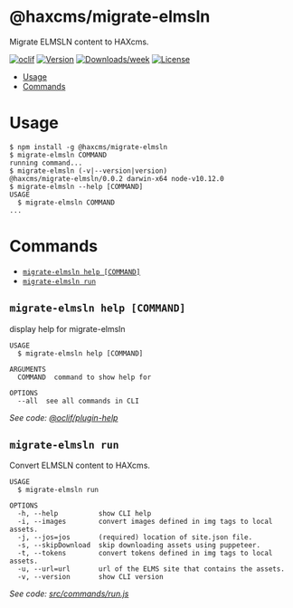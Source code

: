 @haxcms/migrate-elmsln
======================

Migrate ELMSLN content to HAXcms.

[![oclif](https://img.shields.io/badge/cli-oclif-brightgreen.svg)](https://oclif.io)
[![Version](https://img.shields.io/npm/v/@haxcms/migrate-elmsln.svg)](https://npmjs.org/package/@haxcms/migrate-elmsln)
[![Downloads/week](https://img.shields.io/npm/dw/@haxcms/migrate-elmsln.svg)](https://npmjs.org/package/@haxcms/migrate-elmsln)
[![License](https://img.shields.io/npm/l/@haxcms/migrate-elmsln.svg)](https://github.com/elmsln/haxcms-tools/blob/master/package.json)

<!-- toc -->
* [Usage](#usage)
* [Commands](#commands)
<!-- tocstop -->
# Usage
<!-- usage -->
```sh-session
$ npm install -g @haxcms/migrate-elmsln
$ migrate-elmsln COMMAND
running command...
$ migrate-elmsln (-v|--version|version)
@haxcms/migrate-elmsln/0.0.2 darwin-x64 node-v10.12.0
$ migrate-elmsln --help [COMMAND]
USAGE
  $ migrate-elmsln COMMAND
...
```
<!-- usagestop -->
# Commands
<!-- commands -->
* [`migrate-elmsln help [COMMAND]`](#migrate-elmsln-help-command)
* [`migrate-elmsln run`](#migrate-elmsln-run)

## `migrate-elmsln help [COMMAND]`

display help for migrate-elmsln

```
USAGE
  $ migrate-elmsln help [COMMAND]

ARGUMENTS
  COMMAND  command to show help for

OPTIONS
  --all  see all commands in CLI
```

_See code: [@oclif/plugin-help](https://github.com/oclif/plugin-help/blob/v2.1.6/src/commands/help.ts)_

## `migrate-elmsln run`

Convert ELMSLN content to HAXcms.

```
USAGE
  $ migrate-elmsln run

OPTIONS
  -h, --help          show CLI help
  -i, --images        convert images defined in img tags to local assets.
  -j, --jos=jos       (required) location of site.json file.
  -s, --skipDownload  skip downloading assets using puppeteer.
  -t, --tokens        convert tokens defined in img tags to local assets.
  -u, --url=url       url of the ELMS site that contains the assets.
  -v, --version       show CLI version
```

_See code: [src/commands/run.js](https://github.com/elmsln/haxcms-tools/blob/v0.0.2/src/commands/run.js)_
<!-- commandsstop -->

